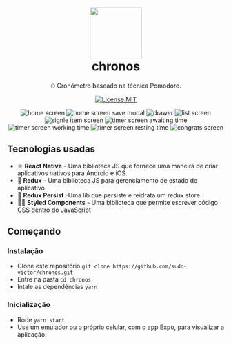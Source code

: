 <h1 align="center">
<img src="./assets/chronos-logo.svg" width="120" height="120"/>
<br/>
chronos
</h1>

<p align="center">
⏲ Cronômetro baseado na técnica Pomodoro.
</p>
<p align="center">
  <a href="https://opensource.org/licenses/MIT">
    <img src="https://img.shields.io/badge/License-MIT-blue.svg" alt="License MIT">
  </a>
</p>

<p align="center">
<img src="./assets/prints/home.jpeg" alt="home screen"/>
<img src="./assets/prints/home-save-modal.jpeg" alt="home screen save modal"/>
<img src="./assets/prints/drawer.jpeg" alt="drawer"/>
<img src="./assets/prints/list.jpeg" alt="list screen"/>
<img src="./assets/prints/single-item.jpeg" alt="signle item screen"/>
<img src="./assets/prints/awaiting-time.jpeg" alt="timer screen awaiting time"/>
<img src="./assets/prints/working-time.jpeg" alt="timer screen working time"/>
<img src="./assets/prints/resting-time.jpeg" alt="timer screen resting time"/>
<img src="./assets/prints/win.jpeg" alt="congrats screen"/>
</p>

## Tecnologias usadas

-   ⚛ **React Native** - Uma biblioteca JS que fornece uma maneira de criar aplicativos nativos para Android e iOS.
-   🔄 **Redux** - Uma biblioteca JS para gerenciamento de estado do aplicativo.
-   🔄 **Redux Persist** -Uma lib que persiste e reidrata um redux store.
-   💅🏿 **Styled Components** - Uma biblioteca que permite escrever código CSS dentro do JavaScript

## Começando

### Instalação

-   Clone este repositório `git clone https://github.com/sudo-victor/chronos.git`
-   Entre na pasta `cd chronos`
-   Intale as dependências `yarn`

### Inicialização

-   Rode `yarn start`
-   Use um emulador ou o próprio celular, com o app Expo, para visualizar a aplicação.
